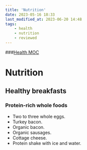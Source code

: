 ```yaml
---
title: 'Nutrition'
date: 2023-05-16 18:33
last_modified_at: 2023-06-20 14:48
tags:
    - health
    - nutrition
    - reviewed
---
```


###[Health MOC](Health%20MOC.md)

# Nutrition

## Healthy breakfasts

### Protein-rich whole foods

-   Two to three whole eggs.
-   Turkey bacon.
-   Organic bacon.
-   Organic sausages.
-   Cottage cheese.
-   Protein shake with ice and water.
